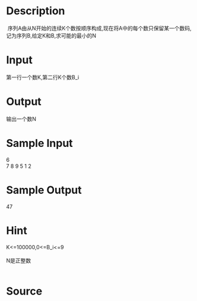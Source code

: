 
# Description

<div class="content"><div> 序列A由从N开始的连续K个数按顺序构成,现在将A中的每个数只保留某一个数码,记为序列B,给定K和B,求可能的最小的N</div>
<div></div>
<p></p></div>

# Input

<div class="content"><div>第一行一个数K,第二行K个数B_i</div>
<div></div>
<p></p></div>

# Output

<div class="content"><div>输出一个数N</div>
<div></div>
<p></p></div>

# Sample Input

<div class="content"><span class="sampledata">6<br/>
7 8 9 5 1 2</span></div>

# Sample Output

<div class="content"><span class="sampledata">47</span></div>

# Hint

<div class="content"><p></p><div>K&lt;=100000,0&lt;=B_i&lt;=9</div><br/>
<div>N是正整数</div><br/>
<p></p><p></p></div>

# Source

<div class="content"><p><a href="problemset.php?search="></a></p></div>

